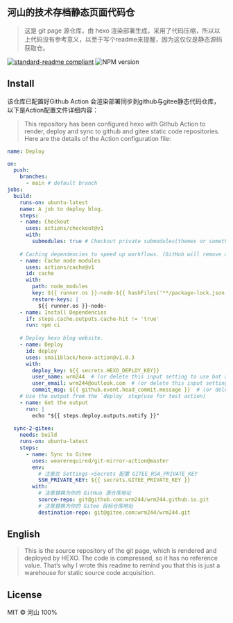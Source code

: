 ## 河山的技术存档静态页面代码仓
>这是 git page 源仓库，由 hexo 渲染部署生成，采用了代码压缩，所以以上代码没有参考意义，以至于写个readme来提醒，因为这仅仅是静态源码获取仓。

[![standard-readme compliant](https://img.shields.io/badge/readme%20style-standard-brightgreen.svg?style=flat-square)](https://github.com/RichardLitt/standard-readme) ![NPM version](https://badge.fury.io/js/hexo.svg)

## Install
该仓库已配置好Github Action 会渲染部署同步到github与gitee静态代码仓库，以下是Action配置文件详细内容：
> This repository has been configured hexo with Github Action to render, deploy and sync to github and gitee static code repositories. Here are the details of the Action configuration file: 
```yml
name: Deploy

on:   
  push:
    branches:
      - main # default branch
jobs:
  build:
    runs-on: ubuntu-latest
    name: A job to deploy blog.
    steps:
    - name: Checkout
      uses: actions/checkout@v1
      with:
        submodules: true # Checkout private submodules(themes or something else).
    
    # Caching dependencies to speed up workflows. (GitHub will remove any cache entries that have not been accessed in over 7 days.)
    - name: Cache node modules
      uses: actions/cache@v1
      id: cache
      with:
        path: node_modules
        key: ${{ runner.os }}-node-${{ hashFiles('**/package-lock.json') }}
        restore-keys: |
          ${{ runner.os }}-node-
    - name: Install Dependencies
      if: steps.cache.outputs.cache-hit != 'true'
      run: npm ci
    
    # Deploy hexo blog website.
    - name: Deploy
      id: deploy
      uses: sma11black/hexo-action@v1.0.3
      with:
        deploy_key: ${{ secrets.HEXO_DEPLOY_KEY}}
        user_name: wrm244  # (or delete this input setting to use bot account)
        user_email: wrm244@outlook.com  # (or delete this input setting to use bot account)
        commit_msg: ${{ github.event.head_commit.message }}  # (or delete this input setting to use hexo default settings)
    # Use the output from the `deploy` step(use for test action)
    - name: Get the output
      run: |
        echo "${{ steps.deploy.outputs.notify }}"
  
  sync-2-gitee:
    needs: build
    runs-on: ubuntu-latest
    steps:
      - name: Sync to Gitee
        uses: wearerequired/git-mirror-action@master
        env:
          # 注意在 Settings->Secrets 配置 GITEE_RSA_PRIVATE_KEY
          SSH_PRIVATE_KEY: ${{ secrets.GITEE_PRIVATE_KEY }}
        with:
          # 注意替换为你的 GitHub 源仓库地址
          source-repo: git@github.com:wrm244/wrm244.github.io.git
          # 注意替换为你的 Gitee 目标仓库地址
          destination-repo: git@gitee.com:wrm244/wrm244.git

```

## English
> This is the source repository of the git page, which is rendered and deployed by HEXO. The code is compressed, so it has no reference value. That’s why I wrote this readme to remind you that this is just a warehouse for static source code acquisition.
## License

MIT © 河山 100%